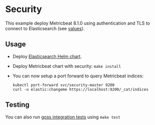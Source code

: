 # Security

This example deploy Metricbeat 8.1.0 using authentication and TLS to connect to
Elasticsearch (see [values][]).


## Usage

* Deploy [Elasticsearch Helm chart][].

* Deploy Metricbeat chart with security: `make install`

* You can now setup a port forward to query Metricbeat indices:

  ```
  kubectl port-forward svc/security-master 9200
  curl -u elastic:changeme https://localhost:9200/_cat/indices
  ```


## Testing

You can also run [goss integration tests][] using `make test`


[elasticsearch helm chart]: https://github.com/elastic/helm-charts/tree/main/elasticsearch/examples/security/
[goss integration tests]: https://github.com/elastic/helm-charts/tree/main/metricbeat/examples/security/test/goss.yaml
[values]: https://github.com/elastic/helm-charts/tree/main/metricbeat/examples/security/values.yaml
